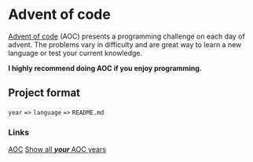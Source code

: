 # Advent of code

[Advent of code](https://adventofcode.com/2019/about) (AOC) presents a programming challenge on each day of advent. The problems vary in difficulty and are great way to learn a new language or test your current knowledge.

**I highly recommend doing AOC if you enjoy programming.**

## Project format

`year` `=>` `language` `=>` `README.md`

### Links

[AOC](https://adventofcode.com)
[Show all _**your**_ AOC years](https://adventofcode.com/2022/events)
